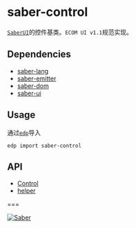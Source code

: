# saber-control

[`SaberUI`](https://github.com/ecomfe/saber-ui)的控件基类。`ECOM UI v1.1`规范实现。


## Dependencies

+ [saber-lang](https://github.com/ecomfe/saber-lang)
+ [saber-emitter](https://github.com/ecomfe/saber-emitter)
+ [saber-dom](https://github.com/ecomfe/saber-dom)
+ [saber-ui](https://github.com/ecomfe/saber-ui)

## Usage

通过[`edp`](https://github.com/ecomfe/edp)导入

	edp import saber-control


## API

+ [Control](https://github.com/ecomfe/saber-control/doc/api-control.md)
+ [helper](https://github.com/ecomfe/saber-control/doc/api-helper.md)


===

[![Saber](https://f.cloud.github.com/assets/157338/1485433/aeb5c72a-4714-11e3-87ae-7ef8ae66e605.png)](http://ecomfe.github.io/saber/)